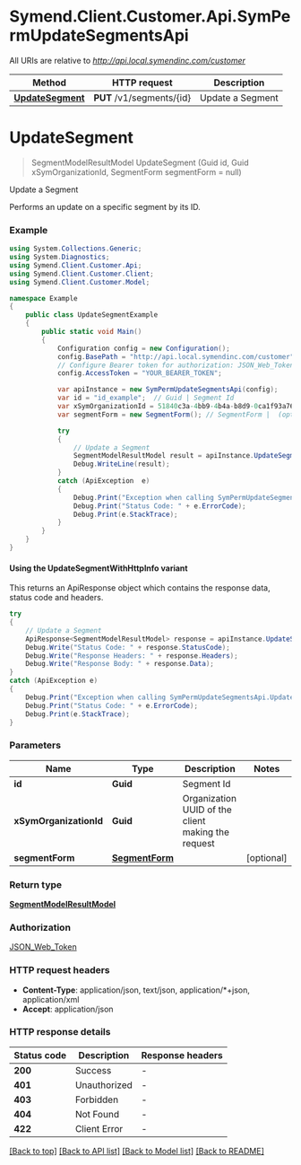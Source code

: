 # Symend.Client.Customer.Api.SymPermUpdateSegmentsApi

All URIs are relative to *http://api.local.symendinc.com/customer*

| Method | HTTP request | Description |
|--------|--------------|-------------|
| [**UpdateSegment**](SymPermUpdateSegmentsApi.md#updatesegment) | **PUT** /v1/segments/{id} | Update a Segment |

<a name="updatesegment"></a>
# **UpdateSegment**
> SegmentModelResultModel UpdateSegment (Guid id, Guid xSymOrganizationId, SegmentForm segmentForm = null)

Update a Segment

Performs an update on a specific segment by its ID.

### Example
```csharp
using System.Collections.Generic;
using System.Diagnostics;
using Symend.Client.Customer.Api;
using Symend.Client.Customer.Client;
using Symend.Client.Customer.Model;

namespace Example
{
    public class UpdateSegmentExample
    {
        public static void Main()
        {
            Configuration config = new Configuration();
            config.BasePath = "http://api.local.symendinc.com/customer";
            // Configure Bearer token for authorization: JSON_Web_Token
            config.AccessToken = "YOUR_BEARER_TOKEN";

            var apiInstance = new SymPermUpdateSegmentsApi(config);
            var id = "id_example";  // Guid | Segment Id
            var xSymOrganizationId = 51840c3a-4bb9-4b4a-b8d9-0ca1f93a76a7;  // Guid | Organization UUID of the client making the request
            var segmentForm = new SegmentForm(); // SegmentForm |  (optional) 

            try
            {
                // Update a Segment
                SegmentModelResultModel result = apiInstance.UpdateSegment(id, xSymOrganizationId, segmentForm);
                Debug.WriteLine(result);
            }
            catch (ApiException  e)
            {
                Debug.Print("Exception when calling SymPermUpdateSegmentsApi.UpdateSegment: " + e.Message);
                Debug.Print("Status Code: " + e.ErrorCode);
                Debug.Print(e.StackTrace);
            }
        }
    }
}
```

#### Using the UpdateSegmentWithHttpInfo variant
This returns an ApiResponse object which contains the response data, status code and headers.

```csharp
try
{
    // Update a Segment
    ApiResponse<SegmentModelResultModel> response = apiInstance.UpdateSegmentWithHttpInfo(id, xSymOrganizationId, segmentForm);
    Debug.Write("Status Code: " + response.StatusCode);
    Debug.Write("Response Headers: " + response.Headers);
    Debug.Write("Response Body: " + response.Data);
}
catch (ApiException e)
{
    Debug.Print("Exception when calling SymPermUpdateSegmentsApi.UpdateSegmentWithHttpInfo: " + e.Message);
    Debug.Print("Status Code: " + e.ErrorCode);
    Debug.Print(e.StackTrace);
}
```

### Parameters

| Name | Type | Description | Notes |
|------|------|-------------|-------|
| **id** | **Guid** | Segment Id |  |
| **xSymOrganizationId** | **Guid** | Organization UUID of the client making the request |  |
| **segmentForm** | [**SegmentForm**](SegmentForm.md) |  | [optional]  |

### Return type

[**SegmentModelResultModel**](SegmentModelResultModel.md)

### Authorization

[JSON_Web_Token](../README.md#JSON_Web_Token)

### HTTP request headers

 - **Content-Type**: application/json, text/json, application/*+json, application/xml
 - **Accept**: application/json


### HTTP response details
| Status code | Description | Response headers |
|-------------|-------------|------------------|
| **200** | Success |  -  |
| **401** | Unauthorized |  -  |
| **403** | Forbidden |  -  |
| **404** | Not Found |  -  |
| **422** | Client Error |  -  |

[[Back to top]](#) [[Back to API list]](../README.md#documentation-for-api-endpoints) [[Back to Model list]](../README.md#documentation-for-models) [[Back to README]](../README.md)

